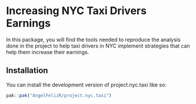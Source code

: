
# Increasing NYC Taxi Drivers Earnings

<!-- badges: start -->
<!-- badges: end -->

In this package, you will find the tools needed to reproduce the
analysis done in the project to help taxi drivers in NYC implement
strategies that can help them increase their earnings.

## Installation

You can install the development version of project.nyc.taxi like so:

``` r
pak::pak("AngelFelizR/project.nyc.taxi")
```
